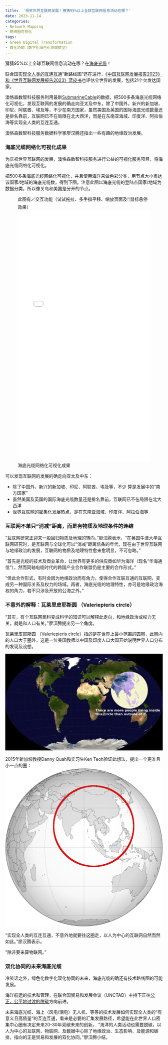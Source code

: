 ```yaml
---
title:  '祝贺世界互联网发展！猜猜95%以上全球互联网信息流动在哪？'
date: 2023-11-14
categories:
- Network Mapping
- 网络图可视化
tags:
- Green Digital Transformation
- 双化协同（数字化绿色化协同转型）
---
```


猜猜95%以上全球互联网信息流动在哪？在[海底光缆](https://www.thepaper.cn/newsDetail_forward_23582699)！

联合国[实现全人类的互连互通](https://news.un.org/zh/story/2020/09/1066822)“新路线图”还在进行，[《中国互联网发展报告2023》和《世界互联网发展报告2023》蓝皮书](http://www.cac.gov.cn/2023-11/08/c_1701102645017335.htm)也评估全世界的发展，包括21个欠发达国家。

澳恪森数智科技服务利用最新[SubmarineCable](https://www.submarinecablemap.com/)的数据，把500多条海底光缆网络化可视化，发现互联网的发展的确走向亚太及中东，除了中国外，新兴的新加坡、印尼、阿联酋、埃及等，不少在南方国家，虽然美国及英国的国际海底光缆数量还是排名靠前，互联网已不在局限在北大西洋，而是在东南亚海域、印度洋、阿拉伯海等实现全人类的互连互通。

澳恪森数智科技服务数据科学家廖汉腾还指出一些有趣的地缘政治发展。

<!--more-->

### 海底光缆网络化可视化成果

为庆祝世界互联网的发展，澳恪森数智科技服务进行公益的可视化服务项目，将海底光缆网络化可视化。

把500多条海底光缆网络化可视化，并且使用海洋来做色彩分类，用节点大小表达该国家/地域的海底光缆数，得到下图。注意此图以海底光缆的登陆点国家/地域为数据分类，所以像关岛和美国是分开的节点。
<figure>

<div class="alert alert-success d-flex align-items-center" role="alert">
  <div class="text-success">
此图有🪄交互功能（试试拖拉、多手指平移、缩放页面及🖱️鼠标悬停效果）
  </div>
</div>
<iframe src="./Global_Submarine_Cable_Network-10-3.html" height="800px" width="100%" style="border:none;"></iframe>
<figcaption markdown="1" >
海底光缆网络化可视化成果
</figcaption>
</figure>


可以发现互联网的发展的确走向亚太及中东：

* 除了中国外，新兴的新加坡、印尼、阿联酋、埃及等，不少 算是发展中的“南方国家”
* 虽然美国及英国的国际海底光缆数量还是排名靠前，互联网已不在局限在北大西洋
* 世界互联网的密集化发展热点，是在东南亚海域、印度洋、阿拉伯海等
### 互联网不单只“消减”距离，而是有物质及地理条件的连结

“互联网研究正迎来一股回归物质及地理的转向，”廖汉腾表示，“在英国牛津大学互联网研究时，是互联网与全球化可以“消减”距离信条的年代，现在由于世界互联网与地缘政治的发展，互联网的物质及地理特性愈来愈明显，不可忽略。”

“首先是光缆的技术及商业革命，让世界有更多的供应商如华为海洋（现名“华海通信”），然而同轴电缆时代的跨国产业合作联盟仍是主要的合作形式。”

“但此合作形式，有时会因为地缘政治而有角力，使得合作互联互通的互联网，变成另一种国际关系及权力的场域。再者，海底光缆的地理特性，亦可是地缘政治海权的角力，若不只涉及开放的公海之外。”


### 不意外的解释：瓦莱里皮耶斯圆 （Valeriepieris circle）

“其实，有个互联网民科变成科学的知识可以解释此走向，和地缘政治或权力无关，就是和人口有关。”廖汉腾提出另一个角度。

瓦莱里皮耶斯圆 （Valeriepieris circle）指的是在世界上最小范围的圆圈，此圈内的人口大于圈外，这是一位美国教师以中国及印度人口大国开始说明世界人口分布的发现及设想。

![Valeriepieris_Circle.jpg](./Valeriepieris_Circle.jpg)

2015年新加坡教授Danny Quah和实习生Ken Teoh验证此想法，提出一个更准且小一点的圈：
![Blankmap_half_of_human_live_inside_this_circle.png](Blankmap_half_of_human_live_inside_this_circle.png)

“实现全人类的互连互通，不意外地就要往这圈走，以人为中心的互联网自然而然如此。”廖汉腾表示。

“除非要来算物联网。”

###  双化协同的未来海底光缆

冷笑话之外，绿色化数字化双化协同的未来，海底光缆的确还有技术路线图的可能发展。

海洋航运的技术和管理，在联合国贸易和发展会议（UNCTAD）主持下正往[公正、公平地过渡的脱碳](https://www.xindemarinenews.com/topic/yazaishuiguanli/50424.html)方向前进。

未来海底光缆、海上（风电/潮电）无人机、等等的技术发展如何实现全人类的“有意义且高质量”的互连互通，看来是必要的汇集发展路径，希望能在此世界人口密集中心圈有决定未来20-30年双碳未来的创新。
“海洋的人类活动也需要脱碳，以人为中心的互联网、物联网、及数据中心除了地缘政治、生态影响、及能源和碳排，指向的正是贸易和发展的双化协同。”廖汉腾小结。